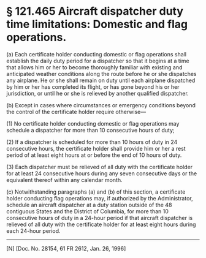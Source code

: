 # § 121.465   Aircraft dispatcher duty time limitations: Domestic and flag operations.

(a) Each certificate holder conducting domestic or flag operations shall establish the daily duty period for a dispatcher so that it begins at a time that allows him or her to become thoroughly familiar with existing and anticipated weather conditions along the route before he or she dispatches any airplane. He or she shall remain on duty until each airplane dispatched by him or her has completed its flight, or has gone beyond his or her jurisdiction, or until he or she is relieved by another qualified dispatcher.


(b) Except in cases where circumstances or emergency conditions beyond the control of the certificate holder require otherwise—


(1) No certificate holder conducting domestic or flag operations may schedule a dispatcher for more than 10 consecutive hours of duty;


(2) If a dispatcher is scheduled for more than 10 hours of duty in 24 consecutive hours, the certificate holder shall provide him or her a rest period of at least eight hours at or before the end of 10 hours of duty.


(3) Each dispatcher must be relieved of all duty with the certificate holder for at least 24 consecutive hours during any seven consecutive days or the equivalent thereof within any calendar month.


(c) Notwithstanding paragraphs (a) and (b) of this section, a certificate holder conducting flag operations may, if authorized by the Administrator, schedule an aircraft dispatcher at a duty station outside of the 48 contiguous States and the District of Columbia, for more than 10 consecutive hours of duty in a 24-hour period if that aircraft dispatcher is relieved of all duty with the certificate holder for at least eight hours during each 24-hour period.



---

[N] [Doc. No. 28154, 61 FR 2612, Jan. 26, 1996]




